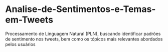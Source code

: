 # Analise-de-Sentimentos-e-Temas-em-Tweets
Processamento de Linguagem Natural (PLN), buscando identificar padrões de sentimento  nos tweets, bem como os tópicos mais relevantes abordados pelos usuários
